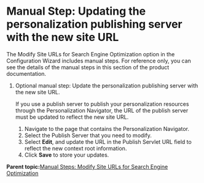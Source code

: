 # Manual Step: Updating the personalization publishing server with the new site URL 

The Modify Site URLs for Search Engine Optimization option in the Configuration Wizard includes manual steps. For reference only, you can see the details of the manual steps in this section of the product documentation.

1.  Optional manual step: Update the personalization publishing server with the new site URL.

    If you use a publish server to publish your personalization resources through the Personalization Navigator, the URL of the publish server must be updated to reflect the new site URL.

    1.  Navigate to the page that contains the Personalization Navigator.
    2.  Select the Publish Server that you need to modify.
    3.  Select **Edit**, and update the URL in the Publish Servlet URL field to reflect the new context root information.
    4.  Click **Save** to store your updates.

**Parent topic:**[Manual Steps: Modify Site URLs for Search Engine Optimization ](../config/cw_shorten_url_seo_manual.md)

